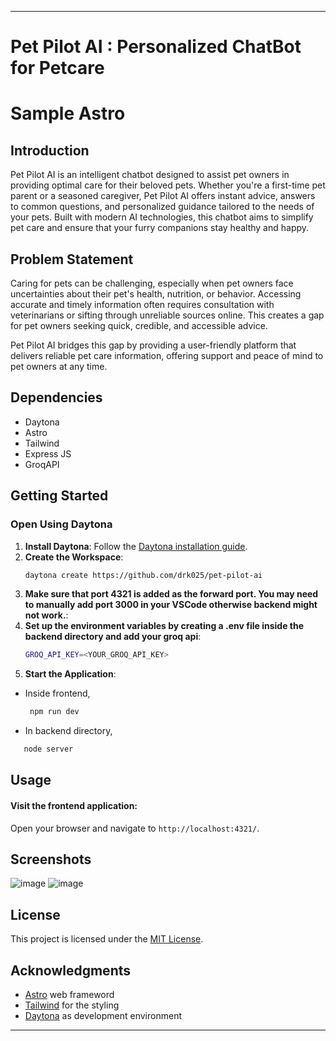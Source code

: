 

---

# Pet Pilot AI</span> : Personalized ChatBot for Petcare



# Sample Astro

## Introduction
Pet Pilot AI is an intelligent chatbot designed to assist pet owners in providing optimal care for their beloved pets. Whether you're a first-time pet parent or a seasoned caregiver, Pet Pilot AI offers instant advice, answers to common questions, and personalized guidance tailored to the needs of your pets. Built with modern AI technologies, this chatbot aims to simplify pet care and ensure that your furry companions stay healthy and happy.
## Problem Statement

Caring for pets can be challenging, especially when pet owners face uncertainties about their pet's health, nutrition, or behavior. Accessing accurate and timely information often requires consultation with veterinarians or sifting through unreliable sources online. This creates a gap for pet owners seeking quick, credible, and accessible advice.

Pet Pilot AI bridges this gap by providing a user-friendly platform that delivers reliable pet care information, offering support and peace of mind to pet owners at any time.



## Dependencies
- Daytona
- Astro
- Tailwind
- Express JS
- GroqAPI
  

## Getting Started

### Open Using Daytona  

1. **Install Daytona**: Follow the [Daytona installation guide](https://www.daytona.io/docs/installation/installation/).  
2. **Create the Workspace**:  
   ```bash  
   daytona create https://github.com/drk025/pet-pilot-ai
   ```
2. **Make sure that port 4321 is added as the forward port. You may need to manually add port 3000 in your VSCode otherwise backend might not work.**:  
3. **Set up the environment variables by creating a **.env** file inside the backend directory and add your groq api**:
      ```bash  
      GROQ_API_KEY=<YOUR_GROQ_API_KEY>
   ```  
4. **Start the Application**:
- Inside frontend,
   ```bash  
    npm run dev
   ```  
- In backend directory,
 ```bash  
    node server
   ```  

## Usage

#### Visit the frontend application:
Open your browser and navigate to `http://localhost:4321/`.


## Screenshots
![image](https://github.com/user-attachments/assets/a5663013-1498-453e-b85e-29f200cdd768)
![image](https://github.com/user-attachments/assets/5fe4b9c3-8f46-40ec-b295-344dca0e17f3)

## License

This project is licensed under the [MIT License](LICENSE).

## Acknowledgments
- [Astro](https://astro.build/) web frameword
- [Tailwind](https://tailwindcss.com/) for the styling
- [Daytona](https://github.com/daytonaio/daytona) as development environment


---

